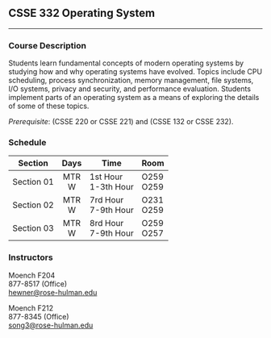 ## CSSE 332 Operating System
----
### Course Description

Students learn fundamental concepts of modern operating systems by studying how and why operating systems have evolved. Topics include CPU scheduling, process synchronization, memory management, file systems, I/O systems, privacy and security, and performance evaluation. Students implement parts of an operating system as a means of exploring the details of some of these topics.

*Prerequisite*: (CSSE 220 or CSSE 221) and (CSSE 132 or CSSE 232).

### Schedule

| Section    |    Days   | Time                   | Room         |
|------------|:---------:|------------------------|--------------|
| Section 01 | MTR <br>W | 1st Hour<br>1-3th Hour | O259<br>O259 |
| Section 02 |  MTR<br>W | 7rd Hour<br>7-9th Hour | O231<br>O259 |
| Section 03 |  MTR<br>W | 8rd Hour<br>7-9th Hour | O259<br>O257 |


### Instructors

Moench F204<br> 
877-8517 (Office)<br> 
[hewner@rose-hulman.edu](mailto:hewner@rose-hulman.edu)<br>

Moench F212<br>
877-8345 (Office)<br>
[song3@rose-hulman.edu](mailto:song3@rose-hulman.edu)<br>